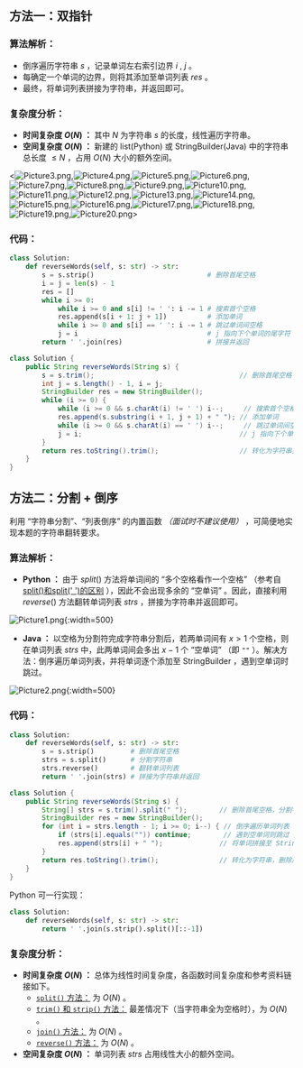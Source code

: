 ## 方法一：双指针

### 算法解析：

- 倒序遍历字符串 $s$ ，记录单词左右索引边界 $i$ , $j$ 。
- 每确定一个单词的边界，则将其添加至单词列表 $res$ 。
- 最终，将单词列表拼接为字符串，并返回即可。

### 复杂度分析：

- **时间复杂度 $O(N)$ ：** 其中 $N$ 为字符串 $s$ 的长度，线性遍历字符串。
- **空间复杂度 $O(N)$ ：** 新建的 list(Python) 或 StringBuilder(Java) 中的字符串总长度 $\leq N$ ，占用 $O(N)$ 大小的额外空间。

<![Picture3.png](https://pic.leetcode-cn.com/1600795186-ODVGAC-Picture3.png),![Picture4.png](https://pic.leetcode-cn.com/1600795186-KByGhl-Picture4.png),![Picture5.png](https://pic.leetcode-cn.com/1600795186-pMSOXg-Picture5.png),![Picture6.png](https://pic.leetcode-cn.com/1600795186-EllOEO-Picture6.png),![Picture7.png](https://pic.leetcode-cn.com/1600795186-QrOavH-Picture7.png),![Picture8.png](https://pic.leetcode-cn.com/1600795186-YlpmuP-Picture8.png),![Picture9.png](https://pic.leetcode-cn.com/1600795186-PITxbA-Picture9.png),![Picture10.png](https://pic.leetcode-cn.com/1600795186-fVKJYO-Picture10.png),![Picture11.png](https://pic.leetcode-cn.com/1600795186-fMtNcl-Picture11.png),![Picture12.png](https://pic.leetcode-cn.com/1600795186-GmppFo-Picture12.png),![Picture13.png](https://pic.leetcode-cn.com/1600795186-PXYpnz-Picture13.png),![Picture14.png](https://pic.leetcode-cn.com/1600795186-GezFXt-Picture14.png),![Picture15.png](https://pic.leetcode-cn.com/1600795186-XiNAjG-Picture15.png),![Picture16.png](https://pic.leetcode-cn.com/1600795186-ySOfTy-Picture16.png),![Picture17.png](https://pic.leetcode-cn.com/1600795186-DGmFEv-Picture17.png),![Picture18.png](https://pic.leetcode-cn.com/1600795186-rjhJhL-Picture18.png),![Picture19.png](https://pic.leetcode-cn.com/1600795186-CeiDKq-Picture19.png),![Picture20.png](https://pic.leetcode-cn.com/1600795251-iKyEDa-Picture20.png)>

### 代码：

```Python []
class Solution:
    def reverseWords(self, s: str) -> str:
        s = s.strip()                            # 删除首尾空格
        i = j = len(s) - 1
        res = []
        while i >= 0:
            while i >= 0 and s[i] != ' ': i -= 1 # 搜索首个空格
            res.append(s[i + 1: j + 1])          # 添加单词
            while i >= 0 and s[i] == ' ': i -= 1 # 跳过单词间空格
            j = i                                # j 指向下个单词的尾字符
        return ' '.join(res)                     # 拼接并返回
```

```Java []
class Solution {
    public String reverseWords(String s) {
        s = s.trim();                                    // 删除首尾空格
        int j = s.length() - 1, i = j;
        StringBuilder res = new StringBuilder();
        while (i >= 0) {
            while (i >= 0 && s.charAt(i) != ' ') i--;     // 搜索首个空格
            res.append(s.substring(i + 1, j + 1) + " "); // 添加单词
            while (i >= 0 && s.charAt(i) == ' ') i--;     // 跳过单词间空格
            j = i;                                       // j 指向下个单词的尾字符
        }
        return res.toString().trim();                    // 转化为字符串并返回
    }
}
```

## 方法二：分割 + 倒序

利用 “字符串分割”、“列表倒序” 的内置函数 *（面试时不建议使用）* ，可简便地实现本题的字符串翻转要求。

### 算法解析：

- **Python ：** 由于 $split()$ 方法将单词间的 “多个空格看作一个空格” （参考自 [split()和split(' ')的区别](https://www.cnblogs.com/python-coder/p/10073329.html) ），因此不会出现多余的 “空单词” 。因此，直接利用 $reverse()$ 方法翻转单词列表 $strs$ ，拼接为字符串并返回即可。

![Picture1.png](https://pic.leetcode-cn.com/1600795186-pzCvCm-Picture1.png){:width=500}

- **Java ：** 以空格为分割符完成字符串分割后，若两单词间有 $x > 1$ 个空格，则在单词列表 $strs$ 中，此两单词间会多出 $x - 1$ 个 “空单词” （即 `""` ）。解决方法：倒序遍历单词列表，并将单词逐个添加至 StringBuilder ，遇到空单词时跳过。

![Picture2.png](https://pic.leetcode-cn.com/1600795186-RmKJXL-Picture2.png){:width=500}

### 代码：

```Python []
class Solution:
    def reverseWords(self, s: str) -> str:
        s = s.strip()         # 删除首尾空格
        strs = s.split()      # 分割字符串
        strs.reverse()        # 翻转单词列表
        return ' '.join(strs) # 拼接为字符串并返回
```

```Java []
class Solution {
    public String reverseWords(String s) {
        String[] strs = s.trim().split(" ");        // 删除首尾空格，分割字符串
        StringBuilder res = new StringBuilder();
        for (int i = strs.length - 1; i >= 0; i--) { // 倒序遍历单词列表
            if (strs[i].equals("")) continue;        // 遇到空单词则跳过
            res.append(strs[i] + " ");              // 将单词拼接至 StringBuilder
        }
        return res.toString().trim();               // 转化为字符串，删除尾部空格，并返回
    }
}
```

Python 可一行实现：

```Python []
class Solution:
    def reverseWords(self, s: str) -> str:
        return ' '.join(s.strip().split()[::-1])
```

### 复杂度分析：

- **时间复杂度 $O(N)$ ：** 总体为线性时间复杂度，各函数时间复杂度和参考资料链接如下。
  - [`split()` 方法：](https://softwareengineering.stackexchange.com/questions/331909/whats-the-complexity-of-javas-string-split-function) 为 $O(N)$ 。
  - [`trim()` 和 `strip()` 方法：](https://stackoverflow.com/questions/51110114/is-string-trim-faster-than-string-replace) 最差情况下（当字符串全为空格时），为 $O(N)$ 。
  - [`join()` 方法：](https://stackoverflow.com/questions/37133547/time-complexity-of-string-concatenation-in-python) 为 $O(N)$ 。
  - [`reverse()` 方法：](https://stackoverflow.com/questions/37606159/what-is-the-time-complexity-of-python-list-reverse) 为 $O(N)$ 。
- **空间复杂度 $O(N)$ ：** 单词列表 $strs$ 占用线性大小的额外空间。
